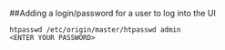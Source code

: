 ##Adding a login/password for a user to log into the UI 
```
htpasswd /etc/origin/master/htpasswd admin
<ENTER YOUR PASSWORD>
```

